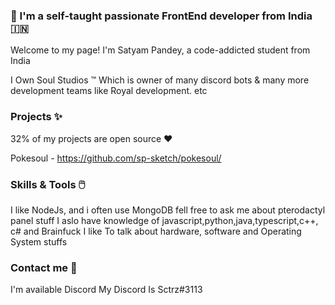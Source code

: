 ### 🤞 I'm a self-taught passionate FrontEnd developer from India 🇮🇳



Welcome to my page! I'm Satyam Pandey, a code-addicted student from India

I Own Soul Studios ™ Which is owner of many discord bots & many more development teams like Royal development. etc

### Projects ✨

32% of my projects are open source :heart: 

Pokesoul - https://github.com/sp-sketch/pokesoul/

### Skills & Tools 🖱️

I like NodeJs, and i often use MongoDB 
fell free to ask me about pterodactyl panel stuff
I aslo have knowledge of javascript,python,java,typescript,c++, c# and Brainfuck
I like To talk about hardware, software and Operating System stuffs

### Contact me 🤝

I'm available Discord My Discord Is Sctrz#3113 






